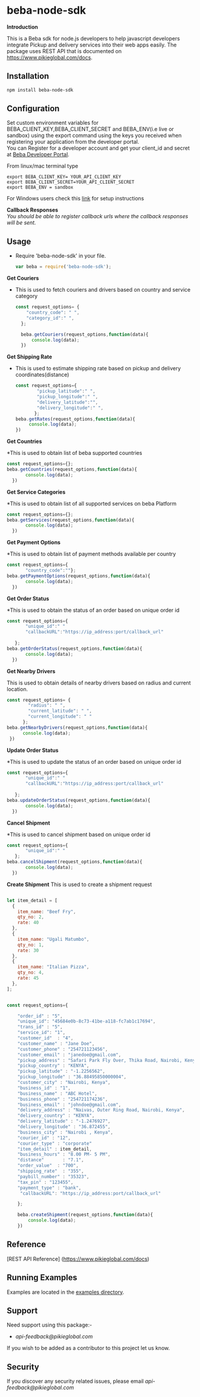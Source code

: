 # beba-node-sdk

**Introduction**

This is a Beba sdk for node.js developers to help javascript developers integrate Pickup and delivery services into their web apps easily. The package uses REST API that is documented on https://www.pikieglobal.com/docs.
 
## Installation

```sh
npm install beba-node-sdk
```

## Configuration
 Set custom environment variables for BEBA_CLIENT_KEY,BEBA_CLIENT_SECRET and BEBA_ENV(i.e live or sandbox) using the export command using the keys you received when registering your application from the developer portal.<br>
You can Register for a developer account and get your client_id and secret at [Beba Developer Portal](https://developer.pikieglobal.com). <br>

From linux/mac terminal type

 `export BEBA_CLIENT_KEY= YOUR_API_CLIENT_KEY` <br>
 `export BEBA_CLIENT_SECRET=YOUR_API_CLIENT_SECRET`<br>
 `export BEBA_ENV = sandbox`<br>

 For Windows users check this [link](https://helpdeskgeek.com/how-to/create-custom-environment-variables-in-windows/) for setup instructions 

**Callback Responses**<br>
_You should be able to register  callback urls where the callback responses will be sent._

## Usage

  * Require 'beba-node-sdk' in your file.

    ```js
    var beba = require('beba-node-sdk');
    ```

**Get Couriers**
 * This is used to fetch couriers and drivers based on country and service category

    ```js
    const request_options= {
        "country_code": " ",
        "category_id":" ",
      };

      beba.getCouriers(request_options,function(data){
          console.log(data);
      })
      ```
**Get Shipping Rate**
 * This is used to estimate shipping rate based on pickup and delivery coordinates(distance)

    ```javascript
   const request_options={
            "pickup_latitude":" ",
            "pickup_longitude":" ",
            "delivery_latitude":"",
            "delivery_longitude":" ",
           };
   beba.getRates(request_options,function(data){
         console.log(data);
   })
    ```

**Get Countries**

 *This is used to obtain list of beba supported countries

   ```javascript
   const request_options={};
   beba.getCountries(request_options,function(data){
          console.log(data);
     })
   ```

**Get Service Categories**

 *This is used to obtain list of all supported services on beba Platform

   ```javascript
   const request_options={};
   beba.getServices(request_options,function(data){
          console.log(data);
     })
   ```

**Get Payment Options**

 *This is used to obtain list of payment methods available per country

   ```javascript
   const request_options={
          "country_code":""};
   beba.getPaymentOptions(request_options,function(data){
          console.log(data);
     })
   ```

**Get Order Status**

 *This is used to obtain the status of an order based on unique order id

   ```javascript
   const request_options={
          "unique_id":" "
          "callbackURL":"https://ip_address:port/callback_url"
        
      };
   beba.getOrderStatus(request_options,function(data){
          console.log(data);
     })

   ```

**Get Nearby Drivers**

This is used to obtain details of nearby drivers based on radius and current location.

```js
const request_options= {
        "radius": " ",
        "current_latitude": " ",
        "current_longitude": " "
      };
beba.getNearbyDrivers(request_options,function(data){
      console.log(data);
 })
```


**Update Order Status**

 *This is used to update the status of an order based on unique order id

   ```javascript
   const request_options={
          "unique_id":" "
          "callbackURL":"https://ip_address:port/callback_url"
        
      };
   beba.updateOrderStatus(request_options,function(data){
          console.log(data);
     })

   ```

  
**Cancel Shipment**

 *This is used to cancel shipment based on unique order id

   ```javascript
   const request_options={
          "unique_id":" " 
      };
   beba.cancelShipment(request_options,function(data){
          console.log(data);
     })

   ```

**Create Shipment**
 This is used to create a shipment request

```javascript

let item_detail = [
  {
    item_name: "Beef Fry",
    qty_no: 2,
    rate: 40
  },
  {
    item_name: "Ugali Matumbo",
    qty_no: 1,
    rate: 30
  },
  {
    item_name: "Italian Pizza",
    qty_no: 4,
    rate: 45
  },
];


const request_options={

    "order_id" : "5",
    "unique_id": "45684e0b-8c73-41be-a118-fc7ab1c17694",
    "trans_id" : "5",
    "service_id": "1",
    "customer_id"  : "4",
    "customer_name" : "Jane Doe",
    "customer_phone" : "254721123456",
    "customer_email" : "janedoe@gmail.com",
    "pickup_address" : "Safari Park Fly Over, Thika Road, Nairobi, Kenya",
    "pickup_country" : "KENYA",
    "pickup_latitude" : "-1.2256562",
    "pickup_longitude" : "36.88495850000004",
    "customer_city" : "Nairobi, Kenya",
    "business_id" : "1",
    "business_name" : "ABC Hotel",
    "business_phone" : "254721174236",
    "business_email" : "johndoe@gmail.com",
    "delivery_address" : "Naivas, Outer Ring Road, Nairobi, Kenya",
    "delivery_country" : "KENYA",
    "delivery_latitude" : "-1.2476927",
    "delivery_longitude" : "36.872455",
    "business_city" : "Nairobi , Kenya",
    "courier_id" : "12",
    "courier_type" : "corporate"
    "item_detail" : item_detail,
    "business_hours" : "8.00 PM- 5 PM",
    "distance"       : "7.1",
    "order_value"  : "700",
    "shipping_rate"  : "355",
    "paybill_number" : "35323",
    "tax_pin" : "123455",
    "payment_type" : "bank",
     "callbackURL": "https://ip_address:port/callback_url"

    };

    beba.createShipment(request_options,function(data){
        console.log(data);
    })
```

## Reference
   [REST API Reference] (https://www.pikieglobal.com/docs)


## Running Examples
Examples are located in the [examples directory](/examples).


## Support

Need support using this package:-

- _api-feedback@pikieglobal.com_ 


If you wish to be added as a contributor to this project let us know.


## Security

If you discover any security related issues, please email _api-feedback@pikieglobal.com_ 




